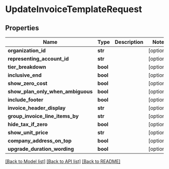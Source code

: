 # UpdateInvoiceTemplateRequest

## Properties
Name | Type | Description | Notes
------------ | ------------- | ------------- | -------------
**organization_id** | **str** |  | [optional] 
**representing_account_id** | **str** |  | [optional] 
**tier_breakdown** | **bool** |  | [optional] 
**inclusive_end** | **bool** |  | [optional] 
**show_zero_cost** | **bool** |  | [optional] 
**show_plan_only_when_ambiguous** | **bool** |  | [optional] 
**include_footer** | **bool** |  | [optional] 
**invoice_header_display** | **str** |  | [optional] 
**group_invoice_line_items_by** | **str** |  | [optional] 
**hide_tax_if_zero** | **bool** |  | [optional] 
**show_unit_price** | **str** |  | [optional] 
**company_address_on_top** | **bool** |  | [optional] 
**upgrade_duration_wording** | **bool** |  | [optional] 

[[Back to Model list]](../README.md#documentation-for-models) [[Back to API list]](../README.md#documentation-for-api-endpoints) [[Back to README]](../README.md)

